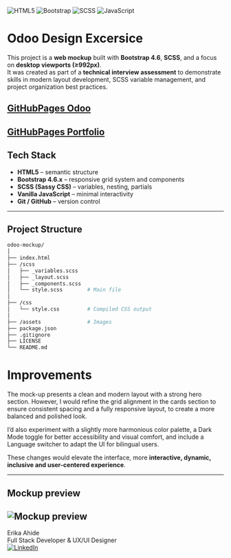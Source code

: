 ![HTML5](https://img.shields.io/badge/HTML5-E34F26?style=for-the-badge&logo=html5&logoColor=white)
![Bootstrap](https://img.shields.io/badge/Bootstrap_4.6-7952B3?style=for-the-badge&logo=bootstrap&logoColor=white)
![SCSS](https://img.shields.io/badge/SCSS-CC6699?style=for-the-badge&logo=sass&logoColor=white)
![JavaScript](https://img.shields.io/badge/JavaScript-F7DF1E?style=for-the-badge&logo=javascript&logoColor=black)


# Odoo Design Excersice

This project is a **web mockup** built with **Bootstrap 4.6**, **SCSS**, and a focus on **desktop viewports (≥992px)**.  
It was created as part of a **technical interview assessment** to demonstrate skills in modern layout development, SCSS variable management, and project organization best practices.

**[GitHubPages Odoo](https://erikaahide.github.io/Odoo/)**    
---
**[GitHubPages Portfolio](https://erikaahide.github.io/FrontendPortfolio/)**
---

## Tech Stack

- **HTML5** – semantic structure  
- **Bootstrap 4.6.x** – responsive grid system and components  
- **SCSS (Sassy CSS)** – variables, nesting, partials  
- **Vanilla JavaScript** – minimal interactivity  
- **Git / GitHub** – version control  
---

## Project Structure

```bash
odoo-mockup/
│
├── index.html
├── /scss
│   ├── _variables.scss
│   ├── _layout.scss
│   ├── _components.scss
│   └── style.scss        # Main file
│
├── /css
│   └── style.css         # Compiled CSS output
│
├── /assets               # Images
├── package.json
├── .gitignore
├── LICENSE
└── README.md
```

# Improvements

The mock-up presents a clean and modern layout with a strong hero section. However, I would refine the grid alignment in the cards section to ensure consistent spacing and a fully responsive layout, to create a more balanced and polished look.

I’d also experiment with a slightly more harmonious color palette, a Dark Mode toggle for better accessibility and visual comfort, and include a Language switcher to adapt the UI for bilingual users.

These changes would elevate the interface, more **interactive, dynamic, inclusive and user-centered experience**.

---
## Mockup preview
![Mockup preview](./assets/mock-up.jpg)  
---
Erika Ahide   
Full Stack Developer & UX/UI Designer   
[![LinkedIn](https://img.shields.io/badge/LinkedIn-0077B5?style=for-the-badge&logo=linkedin&logoColor=white)](https://www.linkedin.com/in/erikaahg-desarrolladora-web/)
